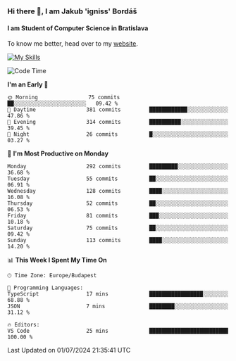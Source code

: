 ### Hi there 👋, I am Jakub 'igniss' Bordáš

#### I am Student of Computer Science in Bratislava
To know me better, head over to my [website](https://bordas.sk).

[![My Skills](https://skillicons.dev/icons?i=js,html,css,figma,svelte,java,kotlin,python,postgresql,typescript,nest,nodejs)](https://bordas.sk)


<!--START_SECTION:waka-->
![Code Time](http://img.shields.io/badge/Code%20Time-1%2C484%20hrs%2041%20mins-blue)

**I'm an Early 🐤** 

```text
🌞 Morning                75 commits          ██░░░░░░░░░░░░░░░░░░░░░░░   09.42 % 
🌆 Daytime                381 commits         ████████████░░░░░░░░░░░░░   47.86 % 
🌃 Evening                314 commits         ██████████░░░░░░░░░░░░░░░   39.45 % 
🌙 Night                  26 commits          █░░░░░░░░░░░░░░░░░░░░░░░░   03.27 % 
```
📅 **I'm Most Productive on Monday** 

```text
Monday                   292 commits         █████████░░░░░░░░░░░░░░░░   36.68 % 
Tuesday                  55 commits          ██░░░░░░░░░░░░░░░░░░░░░░░   06.91 % 
Wednesday                128 commits         ████░░░░░░░░░░░░░░░░░░░░░   16.08 % 
Thursday                 52 commits          ██░░░░░░░░░░░░░░░░░░░░░░░   06.53 % 
Friday                   81 commits          ███░░░░░░░░░░░░░░░░░░░░░░   10.18 % 
Saturday                 75 commits          ██░░░░░░░░░░░░░░░░░░░░░░░   09.42 % 
Sunday                   113 commits         ████░░░░░░░░░░░░░░░░░░░░░   14.20 % 
```


📊 **This Week I Spent My Time On** 

```text
🕑︎ Time Zone: Europe/Budapest

💬 Programming Languages: 
TypeScript               17 mins             █████████████████░░░░░░░░   68.88 % 
JSON                     7 mins              ████████░░░░░░░░░░░░░░░░░   31.12 % 

🔥 Editors: 
VS Code                  25 mins             █████████████████████████   100.00 % 
```


 Last Updated on 01/07/2024 21:35:41 UTC
<!--END_SECTION:waka-->
